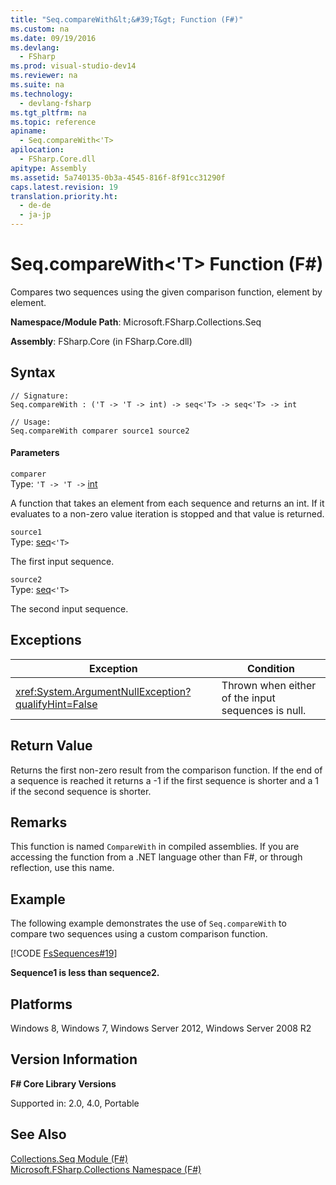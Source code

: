 ```yaml
---
title: "Seq.compareWith&lt;&#39;T&gt; Function (F#)"
ms.custom: na
ms.date: 09/19/2016
ms.devlang: 
  - FSharp
ms.prod: visual-studio-dev14
ms.reviewer: na
ms.suite: na
ms.technology: 
  - devlang-fsharp
ms.tgt_pltfrm: na
ms.topic: reference
apiname: 
  - Seq.compareWith<'T>
apilocation: 
  - FSharp.Core.dll
apitype: Assembly
ms.assetid: 5a740135-0b3a-4545-816f-8f91cc31290f
caps.latest.revision: 19
translation.priority.ht: 
  - de-de
  - ja-jp
---
```

# Seq.compareWith&lt;&#39;T&gt; Function (F#)
Compares two sequences using the given comparison function, element by element.  
  
 **Namespace/Module Path**: Microsoft.FSharp.Collections.Seq  
  
 **Assembly**: FSharp.Core (in FSharp.Core.dll)  
  
## Syntax  
  
```  
// Signature:  
Seq.compareWith : ('T -> 'T -> int) -> seq<'T> -> seq<'T> -> int  
  
// Usage:  
Seq.compareWith comparer source1 source2  
```  
  
#### Parameters  
 `comparer`  
 Type: `'T -> 'T ->` [int](../vs140/Core.int-Type-Abbreviation--F#-.md)  
  
 A function that takes an element from each sequence and returns an int. If it evaluates to a non-zero value iteration is stopped and that value is returned.  
  
 `source1`  
 Type: [seq](../vs140/Collections.seq--T--Type-Abbreviation--F#-.md)`<'T>`  
  
 The first input sequence.  
  
 `source2`  
 Type: [seq](../vs140/Collections.seq--T--Type-Abbreviation--F#-.md)`<'T>`  
  
 The second input sequence.  
  
## Exceptions  
  
|Exception|Condition|  
|---------------|---------------|  
|<xref:System.ArgumentNullException?qualifyHint=False>|Thrown when either of the input sequences is null.|  
  
## Return Value  
 Returns the first non-zero result from the comparison function. If the end of a sequence is reached it returns a -1 if the first sequence is shorter and a 1 if the second sequence is shorter.  
  
## Remarks  
 This function is named `CompareWith` in compiled assemblies. If you are accessing the function from a .NET language other than F#, or through reflection, use this name.  
  
## Example  
 The following example demonstrates the use of `Seq.compareWith` to compare two sequences using a custom comparison function.  
  
 [!CODE [FsSequences#19](../CodeSnippet/VS_Snippets_Fsharp/fssequences#19)]  
  
 **Sequence1 is less than sequence2.**   
## Platforms  
 Windows 8, Windows 7, Windows Server 2012, Windows Server 2008 R2  
  
## Version Information  
 **F# Core Library Versions**  
  
 Supported in: 2.0, 4.0, Portable  
  
## See Also  
 [Collections.Seq Module (F#)](../Topic/Collections.Seq%20Module%20\(F%23\).md)   
 [Microsoft.FSharp.Collections Namespace (F#)](../Topic/Microsoft.FSharp.Collections%20Namespace%20\(F%23\).md)